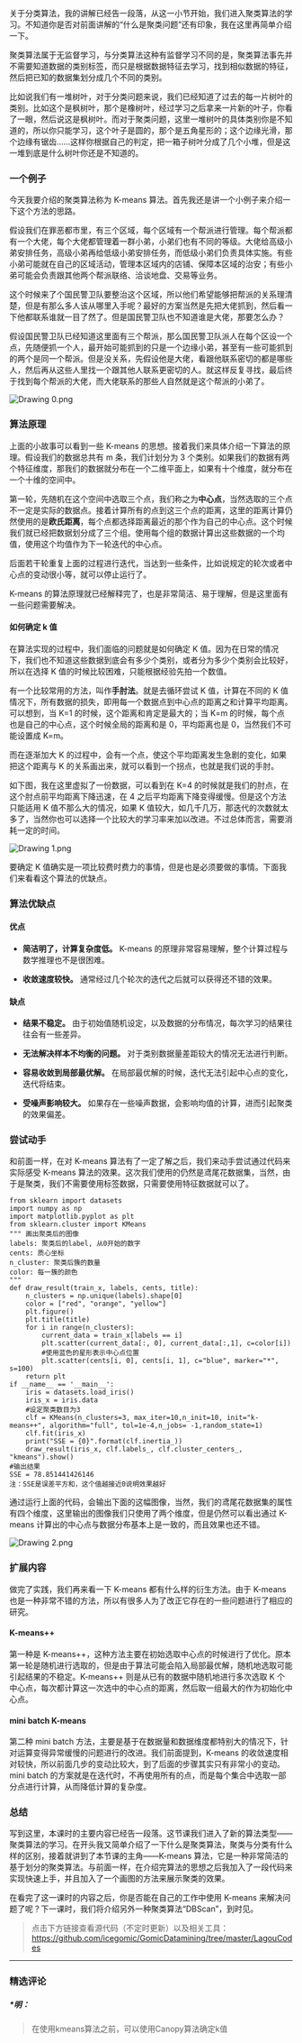 <p data-nodeid="43999" class="">关于分类算法，我的讲解已经告一段落，从这一小节开始，我们进入聚类算法的学习。不知道你是否对前面讲解的“什么是聚类问题”还有印象，我在这里再简单介绍一下。</p>

<p data-nodeid="43853">聚类算法属于无监督学习，与分类算法这种有监督学习不同的是，聚类算法事先并不需要知道数据的类别标签，而只是根据数据特征去学习，找到相似数据的特征，然后把已知的数据集划分成几个不同的类别。</p>
<p data-nodeid="43854">比如说我们有一堆树叶，对于分类问题来说，我们已经知道了过去的每一片树叶的类别。比如这个是枫树叶，那个是橡树叶，经过学习之后拿来一片新的叶子，你看了一眼，然后说这是枫树叶。而对于聚类问题，这里一堆树叶的具体类别你是不知道的，所以你只能学习，这个叶子是圆的，那个是五角星形的；这个边缘光滑，那个边缘有锯齿……这样你根据自己的判定，把一箱子树叶分成了几个小堆，但是这一堆到底是什么树叶你还是不知道的。</p>
<h3 data-nodeid="43855">一个例子</h3>
<p data-nodeid="43856">今天我要介绍的聚类算法称为 K-means 算法。首先我还是讲一个小例子来介绍一下这个方法的思路。</p>
<p data-nodeid="43857">假设我们在罪恶都市里，有三个区域，每个区域有一个帮派进行管理。每个帮派都有一个大佬，每个大佬都管理着一群小弟，小弟们也有不同的等级。大佬给高级小弟安排任务，高级小弟再给低级小弟安排任务，而低级小弟们负责具体实施。有些小弟可能就在自己的区域活动，管理本区域内的店铺、保障本区域的治安；有些小弟可能会负责跟其他两个帮派联络、洽谈地盘、交易等业务。</p>
<p data-nodeid="43858">这个时候来了个国民警卫队要整治这个区域，所以他们希望能够把帮派的关系理清楚，但是有那么多人该从哪里入手呢？最好的方案当然是先把大佬抓到，然后看一下他都联系谁就一目了然了。但是国民警卫队也不知道谁是大佬，那要怎么办？</p>
<p data-nodeid="43859">假设国民警卫队已经知道这里面有三个帮派，那么国民警卫队派人在每个区设一个点，先随便抓一个人，最开始可能抓到的只是一个边缘小弟，甚至有一些可能抓到的两个是同一个帮派。但是没关系，先假设他是大佬，看跟他联系密切的都是哪些人，然后再从这些人里找一个跟其他人联系更密切的人。就这样反复寻找，最后终于找到每个帮派的大佬，而大佬联系的那些人自然就是这个帮派的小弟了。</p>
<p data-nodeid="43860"><img src="https://s0.lgstatic.com/i/image/M00/4F/87/CgqCHl9gf5yAU4WwAACqgSyrVqc484.png" alt="Drawing 0.png" data-nodeid="43916"></p>
<h3 data-nodeid="43861">算法原理</h3>
<p data-nodeid="43862">上面的小故事可以看到一些 K-means 的思想。接着我们来具体介绍一下算法的原理。假设我们的数据总共有 m 条，我们计划分为 3 个类别。如果我们的数据有两个特征维度，那我们的数据就分布在一个二维平面上，如果有十个维度，就分布在一个十维的空间中。</p>
<p data-nodeid="43863">第一轮，先随机在这个空间中选取三个点，我们称之为<strong data-nodeid="43928">中心点</strong>，当然选取的三个点不一定是实际的数据点。接着计算所有的点到这三个点的距离，这里的距离计算仍然使用的是<strong data-nodeid="43929">欧氏距离</strong>，每个点都选择距离最近的那个作为自己的中心点。这个时候我们就已经把数据划分成了三个组。使用每个组的数据计算出这些数据的一个均值，使用这个均值作为下一轮迭代的中心点。</p>
<p data-nodeid="43864">后面若干轮重复上面的过程进行迭代，当达到一些条件，比如说规定的轮次或者中心点的变动很小等，就可以停止运行了。</p>
<p data-nodeid="43865">K-means 的算法原理就已经解释完了，也是非常简洁、易于理解，但是这里面有一些问题需要解决。</p>
<h4 data-nodeid="43866">如何确定 k 值</h4>
<p data-nodeid="43867">在算法实现的过程中，我们面临的问题就是如何确定 K 值。因为在日常的情况下，我们也不知道这些数据到底会有多少个类别，或者分为多少个类别会比较好，所以在选择 K 值的时候比较困难，只能根据经验先拍一个数值。</p>
<p data-nodeid="43868">有一个比较常用的方法，叫作<strong data-nodeid="43939">手肘法</strong>。就是去循环尝试 K 值，计算在不同的 K 值情况下，所有数据的损失，即用每一个数据点到中心点的距离之和计算平均距离。可以想到，当 K=1 的时候，这个距离和肯定是最大的；当 K=m 的时候，每个点也是自己的中心点，这个时候全局的距离和是 0，平均距离也是 0，当然我们不可能设置成 K=m。</p>
<p data-nodeid="43869">而在逐渐加大 K 的过程中，会有一个点，使这个平均距离发生急剧的变化，如果把这个距离与 K 的关系画出来，就可以看到一个拐点，也就是我们说的手肘。</p>
<p data-nodeid="43870">如下图，我在这里虚拟了一份数据，可以看到在 K=4 的时候就是我们的肘点，在这个肘点前平均距离下降迅速，在 4 之后平均距离下降变得缓慢。但是这个方法只能适用 K 值不那么大的情况，如果 K 值较大，如几千几万，那迭代的次数就太多了，当然你也可以选择一个比较大的学习率来加以改进。不过总体而言，需要消耗一定的时间。</p>
<p data-nodeid="43871"><img src="https://s0.lgstatic.com/i/image/M00/4F/7C/Ciqc1F9gf7iAKmKsAAB2Vo-8AXw694.png" alt="Drawing 1.png" data-nodeid="43944"></p>
<p data-nodeid="43872">要确定 K 值确实是一项比较费时费力的事情，但是也是必须要做的事情。下面我们来看看这个算法的优缺点。</p>
<h3 data-nodeid="43873">算法优缺点</h3>
<h4 data-nodeid="43874">优点</h4>
<ul data-nodeid="43875">
<li data-nodeid="43876">
<p data-nodeid="43877"><strong data-nodeid="43952">简洁明了，计算复杂度低。</strong> K-means 的原理非常容易理解，整个计算过程与数学推理也不是很困难。</p>
</li>
<li data-nodeid="43878">
<p data-nodeid="43879"><strong data-nodeid="43957">收敛速度较快。</strong> 通常经过几个轮次的迭代之后就可以获得还不错的效果。</p>
</li>
</ul>
<h4 data-nodeid="43880">缺点</h4>
<ul data-nodeid="43881">
<li data-nodeid="43882">
<p data-nodeid="43883"><strong data-nodeid="43963">结果不稳定。</strong> 由于初始值随机设定，以及数据的分布情况，每次学习的结果往往会有一些差异。</p>
</li>
<li data-nodeid="43884">
<p data-nodeid="43885"><strong data-nodeid="43968">无法解决样本不均衡的问题。</strong> 对于类别数据量差距较大的情况无法进行判断。</p>
</li>
<li data-nodeid="43886">
<p data-nodeid="43887"><strong data-nodeid="43973">容易收敛到局部最优解。</strong> 在局部最优解的时候，迭代无法引起中心点的变化，迭代将结束。</p>
</li>
<li data-nodeid="43888">
<p data-nodeid="43889"><strong data-nodeid="43978">受噪声影响较大。</strong> 如果存在一些噪声数据，会影响均值的计算，进而引起聚类的效果偏差。</p>
</li>
</ul>
<h3 data-nodeid="43890">尝试动手</h3>
<p data-nodeid="43891">和前面一样，在对 K-means 算法有了一定了解之后，我们来动手尝试通过代码来实际感受 K-means 算法的效果。这次我们使用的仍然是鸢尾花数据集，当然，由于是聚类，我们不需要使用标签数据，只需要使用特征数据就可以了。</p>
<pre class="lang-python" data-nodeid="43892"><code data-language="python"><span class="hljs-keyword">from</span> sklearn <span class="hljs-keyword">import</span> datasets
<span class="hljs-keyword">import</span> numpy <span class="hljs-keyword">as</span> np
<span class="hljs-keyword">import</span> matplotlib.pyplot <span class="hljs-keyword">as</span> plt
<span class="hljs-keyword">from</span> sklearn.cluster <span class="hljs-keyword">import</span> KMeans
<span class="hljs-string">""" 画出聚类后的图像
labels: 聚类后的label, 从0开始的数字
cents: 质心坐标
n_cluster: 聚类后簇的数量
color: 每一簇的颜色
"""</span>&nbsp;
<span class="hljs-function"><span class="hljs-keyword">def</span> <span class="hljs-title">draw_result</span>(<span class="hljs-params">train_x, labels, cents, title</span>):</span>
    n_clusters = np.unique(labels).shape[<span class="hljs-number">0</span>]
    color = [<span class="hljs-string">"red"</span>, <span class="hljs-string">"orange"</span>, <span class="hljs-string">"yellow"</span>]
    plt.figure()
    plt.title(title)
    <span class="hljs-keyword">for</span> i <span class="hljs-keyword">in</span> range(n_clusters):
        current_data = train_x[labels == i]
        plt.scatter(current_data[:, <span class="hljs-number">0</span>], current_data[:,<span class="hljs-number">1</span>], c=color[i])
        <span class="hljs-comment">#使用蓝色的星形表示中心点位置</span>
        plt.scatter(cents[i, <span class="hljs-number">0</span>], cents[i, <span class="hljs-number">1</span>], c=<span class="hljs-string">"blue"</span>, marker=<span class="hljs-string">"*"</span>, s=<span class="hljs-number">100</span>)
    <span class="hljs-keyword">return</span> plt
<span class="hljs-keyword">if</span> __name__ == <span class="hljs-string">'__main__'</span>:
    iris = datasets.load_iris()
    iris_x = iris.data
    <span class="hljs-comment">#设定聚类数目为3</span>
    clf = KMeans(n_clusters=<span class="hljs-number">3</span>, max_iter=<span class="hljs-number">10</span>,n_init=<span class="hljs-number">10</span>, init=<span class="hljs-string">"k-means++"</span>, algorithm=<span class="hljs-string">"full"</span>, tol=<span class="hljs-number">1e-4</span>,n_jobs= <span class="hljs-number">-1</span>,random_state=<span class="hljs-number">1</span>)
    clf.fit(iris_x)
    print(<span class="hljs-string">"SSE = {0}"</span>.format(clf.inertia_))
    draw_result(iris_x, clf.labels_, clf.cluster_centers_, <span class="hljs-string">"kmeans"</span>).show()
<span class="hljs-comment">#输出结果</span>
SSE = <span class="hljs-number">78.851441426146</span>
注：SSE是误差平方和，这个值越接近<span class="hljs-number">0</span>说明效果越好
</code></pre>
<p data-nodeid="43893">通过运行上面的代码，会输出下面的这幅图像，当然，我们的鸢尾花数据集的属性有四个维度，这里输出的图像我们只使用了两个维度，但是仍然可以看出通过 K-means 计算出的中心点与数据分布基本上是一致的，而且效果也还不错。</p>
<p data-nodeid="43894"><img src="https://s0.lgstatic.com/i/image/M00/4F/7C/Ciqc1F9gf8yAJ8IgAAA_Qm-JjDU571.png" alt="Drawing 2.png" data-nodeid="43984"></p>
<h3 data-nodeid="43895">扩展内容</h3>
<p data-nodeid="43896">做完了实践，我们再来看一下 K-means 都有什么样的衍生方法。由于 K-means 也是一种非常不错的方法，所以有很多人为了改正它存在的一些问题进行了相应的研究。</p>
<h4 data-nodeid="43897">K-means++</h4>
<p data-nodeid="43898">第一种是 K-means++，这种方法主要在初始选取中心点的时候进行了优化。原本第一轮是随机进行选取的，但是由于算法可能会陷入局部最优解，随机地选取可能引起结果的不稳定。K-means++ 则是从已有的数据中随机地进行多次选取 K 个中心点，每次都计算这一次选中的中心点的距离，然后取一组最大的作为初始化中心点。</p>
<h4 data-nodeid="43899">mini&nbsp;batch&nbsp;K-means</h4>
<p data-nodeid="44591" class="">第二种 mini&nbsp;batch 方法，主要是基于在数据量和数据维度都特别大的情况下，针对运算变得异常缓慢的问题进行的改进。我们前面提到，K-means 的收敛速度相对较快，所以前面几步的变动比较大，到了后面的步骤其实只有非常小的变动。mini&nbsp;batch 的方案就是在迭代时，不再使用所有的点，而是每个集合中选取一部分点进行计算，从而降低计算的复杂度。</p>


<h3 data-nodeid="43901">总结</h3>
<p data-nodeid="43902">写到这里，本课时的主要内容已经告一段落。这节课我们进入了新的算法类型——聚类算法的学习。在开头我又简单介绍了一下什么是聚类算法，聚类与分类有什么样的区别，接着就讲到了本节课的主角——K-means 算法，它是一种非常简洁的基于划分的聚类算法。与前面一样，在介绍完算法的思想之后我加入了一段代码来实现快速上手，并且加入了一个画图的方法来展示聚类的效果。</p>
<p data-nodeid="43903">在看完了这一课时的内容之后，你是否能在自己的工作中使用 K-means 来解决问题了呢？下一课时，我们将介绍另外一种聚类算法“DBScan”，到时见。</p>
<blockquote data-nodeid="43904">
<p data-nodeid="43905" class="">点击下方链接查看源代码（不定时更新）以及相关工具：<br>
<a href="https://github.com/icegomic/GomicDatamining/tree/master/LagouCodes" data-nodeid="43998">https://github.com/icegomic/GomicDatamining/tree/master/LagouCodes</a></p>
</blockquote>

---

### 精选评论

##### *明：
> 在使用kmeans算法之前，可以使用Canopy算法确定k值

